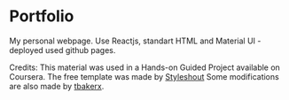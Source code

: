 # Portfolio 
My personal webpage. Use Reactjs, standart HTML and Material UI - deployed used github pages. 


Credits: 
This material was used in a Hands-on Guided Project available on Coursera. 
The free template was made by [Styleshout](https://www.styleshout.com/free-templates/ceevee/)
Some modifications are also made by [tbakerx](https://github.com/tbakerx/react-resume-template). 
